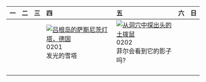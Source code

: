 | 一   | 二   | 三   | 四                                                                                                                                                                                            | 五                                                                                                                                                                                        | 六   | 日   |
|:----|:----|:----|:---------------------------------------------------------------------------------------------------------------------------------------------------------------------------------------------|:-----------------------------------------------------------------------------------------------------------------------------------------------------------------------------------------|:----|:----|
|     |     |     | [![](https://www.bing.com/th?id=OHR.HalbinselJasmund_ZH-CN2110869056_320x240.jpg '吕根岛的萨斯尼茨灯塔，德国')](https://www.bing.com/th?id=OHR.HalbinselJasmund_ZH-CN2110869056_UHD.jpg)<br>0201<br>发光的雪塔 | [![](https://www.bing.com/th?id=OHR.AlpineMarmot_ZH-CN3818584615_320x240.jpg '从洞穴中探出头的土拨鼠')](https://www.bing.com/th?id=OHR.AlpineMarmot_ZH-CN3818584615_UHD.jpg)<br>0202<br>菲尔会看到它的影子吗? |     |     |
|     |     |     |                                                                                                                                                                                              |                                                                                                                                                                                          |     |     |
|     |     |     |                                                                                                                                                                                              |                                                                                                                                                                                          |     |     |
|     |     |     |                                                                                                                                                                                              |                                                                                                                                                                                          |     |     |
|     |     |     |                                                                                                                                                                                              |                                                                                                                                                                                          |     |     |